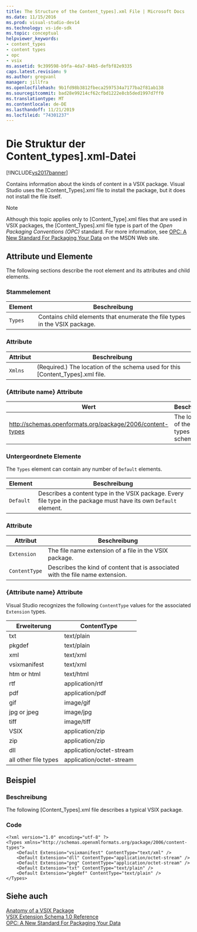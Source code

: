 ```yaml
---
title: The Structure of the Content_types].xml File | Microsoft Docs
ms.date: 11/15/2016
ms.prod: visual-studio-dev14
ms.technology: vs-ide-sdk
ms.topic: conceptual
helpviewer_keywords:
- content_types
- content types
- opc
- vsix
ms.assetid: 9c399598-b9fa-4da7-84b5-defbf82e9335
caps.latest.revision: 9
ms.author: gregvanl
manager: jillfra
ms.openlocfilehash: 9b1fd98b3812fbeca2597534a7177ba2f81ab138
ms.sourcegitcommit: bad28e99214cf62cfbd1222e8cb5ded1997d7ff0
ms.translationtype: MT
ms.contentlocale: de-DE
ms.lasthandoff: 11/21/2019
ms.locfileid: "74301237"
---
```

# <a name="the-structure-of-the-content_typesxml-file"></a>Die Struktur der Content_types].xml-Datei
[!INCLUDE[vs2017banner](../includes/vs2017banner.md)]

Contains information about the kinds of content in a VSIX package. Visual Studio uses the [Content_Types].xml file to install the package, but it does not install the file itself.  
  
> [!NOTE]
> Although this topic applies only to [Content_Type].xml files that are used in VSIX packages, the [Content_Types].xml file type is part of the *Open Packaging Conventions (OPC)* standard. For more information, see [OPC: A New Standard For Packaging Your Data](https://go.microsoft.com/fwlink/?LinkID=148207) on the MSDN Web site.  
  
## <a name="attributes-and-elements"></a>Attribute und Elemente  
 The following sections describe the root element and its attributes and child elements.  
  
### <a name="root-element"></a>Stammelement  
  
|Element|Beschreibung|  
|-------------|-----------------|  
|`Types`|Contains child elements that enumerate the file types in the VSIX package.|  
  
### <a name="attributes"></a>Attribute  
  
|Attribut|Beschreibung|  
|---------------|-----------------|  
|`Xmlns`|(Required.) The location of the schema used for this [Content_Types].xml file.|  
  
### <a name="attribute-name-attribute"></a>{Attribute name} Attribute  
  
|                           Wert                           |                Beschreibung                |
|-----------------------------------------------------------|-------------------------------------------|
| http://schemas.openformats.org/package/2006/content-types | The location of the content types schema. |
  
### <a name="child-elements"></a>Untergeordnete Elemente  
 The `Types` element can contain any number of `Default` elements.  
  
|Element|Beschreibung|  
|-------------|-----------------|  
|`Default`|Describes a content type in the VSIX package. Every file type in the package must have its own `Default` element.|  
  
### <a name="attributes"></a>Attribute  
  
|Attribut|Beschreibung|  
|---------------|-----------------|  
|`Extension`|The file name extension of a file in the VSIX package.|  
|`ContentType`|Describes the kind of content that is associated with the file name extension.|  
  
### <a name="attribute-name-attribute"></a>{Attribute name} Attribute  
 Visual Studio recognizes the following `ContentType` values for the associated `Extension` types.  
  
|Erweiterung|ContentType|  
|---------------|-----------------|  
|txt|text/plain|  
|pkgdef|text/plain|  
|xml|text/xml|  
|vsixmanifest|text/xml|  
|htm or html|text/html|  
|rtf|application/rtf|  
|pdf|application/pdf|  
|gif|image/gif|  
|jpg or jpeg|image/jpg|  
|tiff|image/tiff|  
|VSIX|application/zip|  
|zip|application/zip|  
|dll|application/octet-stream|  
|all other file types|application/octet-stream|  
  
## <a name="example"></a>Beispiel  
  
### <a name="description"></a>Beschreibung  
 The following [Content_Types].xml file describes a typical VSIX package.  
  
### <a name="code"></a>Code  
  
```  
<?xml version="1.0" encoding="utf-8" ?>   
<Types xmlns="http://schemas.openxmlformats.org/package/2006/content-types">  
    <Default Extension="vsixmanifest" ContentType="text/xml" />   
    <Default Extension="dll" ContentType="application/octet-stream" />   
    <Default Extension="png" ContentType="application/octet-stream" />   
    <Default Extension="txt" ContentType="text/plain" />   
    <Default Extension="pkgdef" ContentType="text/plain" />   
</Types>  
```  
  
## <a name="see-also"></a>Siehe auch  
 [Anatomy of a VSIX Package](../extensibility/anatomy-of-a-vsix-package.md)   
 [VSIX Extension Schema 1.0 Reference](https://msdn.microsoft.com/76e410ec-b1fb-4652-ac98-4a4c52e09a2b)   
 [OPC: A New Standard For Packaging Your Data](https://go.microsoft.com/fwlink/?LinkID=148207)
